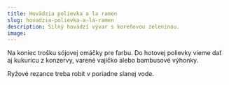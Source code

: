 ```yaml
---
title: Hovädzia polievka a la ramen
slug: hovadzia-polievka-a-la-ramen
description: Silný hovädzí vývar s koreňovou zeleninou.
image:
---
```


Na koniec trošku sójovej omáčky pre farbu. Do hotovej polievky vieme dať aj kukuricu z konzervy, varené vajíčko alebo bambusové výhonky.

Ryžové rezance treba robit v poriadne slanej vode.
